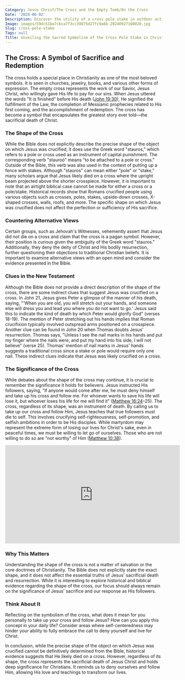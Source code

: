 ```yaml
---
Category: Jesus Christ/The Cross and the Empty Tomb/On the Cross
Date: '2024-06-02'
Description: Discover the utility of a cross pole stake in outdoor activities. Learn how this versatile tool enhances stability and support for various applications.
Image: images/59dc51ba7cbca7f3cc39875d27fc9a6b-20240927160020.jpg
Slug: cross-pole-stake
Tags: null
Title: Unveiling the Sacred Symbolism of the Cross Pole Stake in Christian Faith
---
```


## The Cross: A Symbol of Sacrifice and Redemption

The cross holds a special place in Christianity as one of the most beloved symbols. It is seen in churches, jewelry, books, and various other forms of expression. The empty cross represents the work of our Savior, Jesus Christ, who willingly gave His life to pay for our sins. When Jesus uttered the words "It is finished" before His death ([John 19:30](https://www.bibleref.com/John/19/John-19-30.html)), He signified the fulfillment of the Law, the completion of Messianic prophecies related to His first coming, and the accomplishment of redemption. The cross has become a symbol that encapsulates the greatest story ever told—the sacrificial death of Christ.

### The Shape of the Cross

While the Bible does not explicitly describe the precise shape of the object on which Jesus was crucified, it does use the Greek word "stauros," which refers to a pole or cross used as an instrument of capital punishment. The corresponding verb "stauroó" means "to be attached to a pole or cross." Outside of the Bible, this verb was also used in the context of putting up a fence with stakes. Although "stauros" can mean either "pole" or "stake," many scholars argue that Jesus likely died on a cross where the upright beam projected above the shorter crosspiece. However, it is important to note that an airtight biblical case cannot be made for either a cross or a pole/stake. Historical records show that Romans crucified people using various objects such as crosses, poles, stakes, upside-down crosses, X-shaped crosses, walls, roofs, and more. The specific shape on which Jesus was crucified does not affect the perfection or sufficiency of His sacrifice.

### Countering Alternative Views

Certain groups, such as Jehovah's Witnesses, vehemently assert that Jesus did not die on a cross and claim that the cross is a pagan symbol. However, their position is curious given the ambiguity of the Greek word "stauros." Additionally, they deny the deity of Christ and His bodily resurrection, further questioning their objections to traditional Christian beliefs. It is important to examine alternative views with an open mind and consider the evidence presented in the Bible.

### Clues in the New Testament

Although the Bible does not provide a direct description of the shape of the cross, there are some indirect clues that suggest Jesus was crucified on a cross. In John 21, Jesus gives Peter a glimpse of the manner of his death, saying, "'When you are old, you will stretch out your hands, and someone else will dress you and lead you where you do not want to go.' Jesus said this to indicate the kind of death by which Peter would glorify God" (verses 18-19). The mention of Peter stretching out his hands implies that Roman crucifixion typically involved outspread arms positioned on a crosspiece. Another clue can be found in John 20 when Thomas doubts Jesus' resurrection. Thomas says, "Unless I see the nail marks in his hands and put my finger where the nails were, and put my hand into his side, I will not believe" (verse 25). Thomas' mention of nail marks in Jesus' hands suggests a traditional cross since a stake or pole would require only one nail. These indirect clues indicate that Jesus was likely crucified on a cross.

### The Significance of the Cross

While debates about the shape of the cross may continue, it is crucial to remember the significance it holds for believers. Jesus instructed His followers, saying, "If anyone would come after me, he must deny himself and take up his cross and follow me. For whoever wants to save his life will lose it, but whoever loses his life for me will find it" ([Matthew 16:24](https://www.bibleref.com/Matthew/16/Matthew-16-24.html)–25). The cross, regardless of its shape, was an instrument of death. By calling us to take up our cross and follow Him, Jesus teaches that true followers must die to self. This involves crucifying self-righteousness, self-promotion, and selfish ambitions in order to be His disciples. While martyrdom may represent the extreme form of losing our lives for Christ's sake, even in peaceful times, we must be willing to let go of ourselves. Those who are not willing to do so are "not worthy" of Him ([Matthew 10:38](https://www.bibleref.com/Matthew/10/Matthew-10-38.html)).


<iframe width="560" height="315" src="https://www.youtube.com/embed/s2H6_QZZUMc" frameborder="0" allow="autoplay; encrypted-media" allowfullscreen></iframe>


### Why This Matters

Understanding the shape of the cross is not a matter of salvation or the core doctrines of Christianity. The Bible does not explicitly state the exact shape, and it does not affect the essential truths of Jesus' sacrificial death and resurrection. While it is interesting to explore historical and biblical evidence regarding the shape of the cross, our focus should always remain on the significance of Jesus' sacrifice and our response as His followers.

### Think About It

Reflecting on the symbolism of the cross, what does it mean for you personally to take up your cross and follow Jesus? How can you apply this concept in your daily life? Consider areas where self-centeredness may hinder your ability to fully embrace the call to deny yourself and live for Christ.

In conclusion, while the precise shape of the object on which Jesus was crucified cannot be definitively determined from the Bible, historical evidence suggests that He likely died on a cross. However, regardless of its shape, the cross represents the sacrificial death of Jesus Christ and holds deep significance for Christians. It reminds us to deny ourselves and follow Him, allowing His love and teachings to transform our lives.
